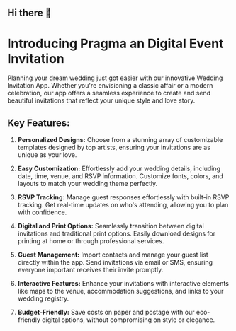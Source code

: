 ## Hi there 👋

# Introducing Pragma an Digital Event Invitation

Planning your dream wedding just got easier with our innovative Wedding Invitation App. Whether you're envisioning a classic affair or a modern celebration, our app offers a seamless experience to create and send beautiful invitations that reflect your unique style and love story.

## Key Features:

1. **Personalized Designs:** Choose from a stunning array of customizable templates designed by top artists, ensuring your invitations are as unique as your love.

2. **Easy Customization:** Effortlessly add your wedding details, including date, time, venue, and RSVP information. Customize fonts, colors, and layouts to match your wedding theme perfectly.

3. **RSVP Tracking:** Manage guest responses effortlessly with built-in RSVP tracking. Get real-time updates on who's attending, allowing you to plan with confidence.

4. **Digital and Print Options:** Seamlessly transition between digital invitations and traditional print options. Easily download designs for printing at home or through professional services.

5. **Guest Management:** Import contacts and manage your guest list directly within the app. Send invitations via email or SMS, ensuring everyone important receives their invite promptly.

6. **Interactive Features:** Enhance your invitations with interactive elements like maps to the venue, accommodation suggestions, and links to your wedding registry.

7. **Budget-Friendly:** Save costs on paper and postage with our eco-friendly digital options, without compromising on style or elegance.
